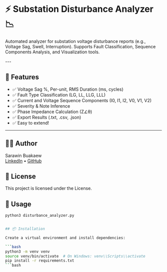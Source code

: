 

<h1>⚡️ Substation Disturbance Analyzer 📉</h1>

<p>Automated analyzer for substation voltage disturbance reports (e.g., Voltage Sag, Swell, Interruption).  
Supports Fault Classification, Sequence Components Analysis, and Visualization tools.
</p>
--- 

## 🚀 Features

- ✅ Voltage Sag %, Per-unit, RMS Duration (ms, cycles)
- ✅ Fault Type Classification (LG, LL, LLG, LLL)
- ✅ Current and Voltage Sequence Components (I0, I1, I2, V0, V1, V2)
- ✅ Severity & Note Inference
- ✅ Phase Impedance Calculation (Z∠θ)
- ✅ Export Results (.txt, .csv, .json)
- ✅ Easy to extend!

--- 

## 👨‍💻 Author

Sarawin Buakaew  
[LinkedIn](#) • [GitHub](#)

## 📄 License

This project is licensed under the  License.

## 🚀 Usage

```bash
python3 disturbance_analyzer.py


## 📦 Installation

Create a virtual environment and install dependencies:

```bash
python3 -m venv venv
source venv/bin/activate  # On Windows: venv\\Scripts\\activate
pip install -r requirements.txt
```bash
